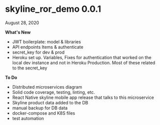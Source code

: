 # skyline_ror_demo 0.0.1
August 28, 2020

**What's New**

* JWT boilerplate: model & libraries
* API endpoints Items & authenticate
* secret_key for dev & prod
* Heroku set up. Variables, Fixes for authentication that worked on the local dev instance and not in Heroku Production. Most of these related to the secret_key

**To Do**

* Distributed microservices diagram
* Solid code coverage, testing, linting, etc.
* React Native skyline mobile app release that talks to this microservice
* Skyline product data added to the DB
* manual backup for DB data
* docker-compose and K8S files
* test automation
